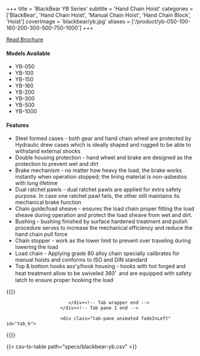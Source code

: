 +++
title = 'BlackBear YB Series'
subtitle = 'Hand Chain Hoist'
categories = ['BlackBear', 'Hand Chain Hoist', 'Manual Chain Hoist', 'Hand Chain Block', 'Hoist']
coverImage = 'blackbear/yb.jpg'
aliases = ['/product/yb-050-100-160-200-300-500-750-1000']
+++

[Read Brochure](https://www.chengday.com/e-catalog/cata_en/BLACK-BEAR/950181-Hand-Chain-Block-Lever-Hoist-BB-en/mobile/index.html)

#### Models Available

* YB-050
* YB-100
* YB-150
* YB-160
* YB-200
* YB-300
* YB-500
* YB-1000

#### Features

* Steel formed cases - both gear and hand chain wheel are protected by
  Hydraulic drew cases which is ideally shaped and rugged to be able to
  withstand external shocks
* Double housing protection - hand wheel and brake are designed as the
  protection to prevent wet and dirt
* Brake mechanism - no matter how heavy the load, the brake works instantly
  when operation stopped; the lining material is non-asbestos with long
  lifetime
* Dual ratchet pawls - dual ratchet pawls are applied for extra safety purpose.
  In case one ratchet pawl fails, the other still maintains its mechanical
  brake function
* Chain guide/load sheave - ensures the load chain proper fitting the load
  sheave during operation and protect the load sheave from wet and dirt.
* Bushing - bushing finished by surface hardened treatment and polish procedure
  serves to increase the mechanical efficiency and reduce the hand chain pull
  force
* Chain stopper - work as the lower limit to prevent over traveling during
  lowering the load
* Load chain - Applying grade 80 alloy chain specially calibrates for manual
  hoists and conforms to ISO and DIN standard
* Top & bottom hooks ass'y/hook housing - hooks with hot forged and heat
  treatment allow to be swiveled 360ﾟ and are equipped with safety latch to
  ensure proper hooking the load

{{<renderer>}}

</div>
                              </div><!-- Service 1 end -->

                           </div><!-- Tab wrapper end -->
                        </div><!-- Tab pane 1 end -->

                        <div class="tab-pane animated fadeInLeft" id="tab_b">
{{</renderer>}}

{{< csv-to-table path="specs/blackbear-yb.csv" >}}
